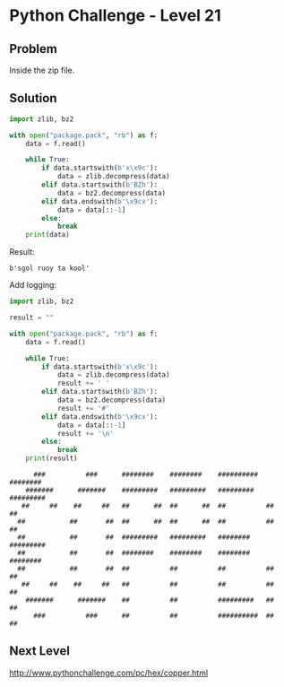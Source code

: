 # Python Challenge - Level 21

## Problem

Inside the zip file.

## Solution

```python
import zlib, bz2

with open("package.pack", "rb") as f:
    data = f.read()

    while True:
        if data.startswith(b'x\x9c'):
            data = zlib.decompress(data)
        elif data.startswith(b'BZh'):       
            data = bz2.decompress(data)
        elif data.endswith(b'\x9cx'):
            data = data[::-1]
        else:
            break
    print(data)
```

Result:

```
b'sgol ruoy ta kool'
```

Add logging:

```python
import zlib, bz2

result = ""

with open("package.pack", "rb") as f:
    data = f.read()

    while True:
        if data.startswith(b'x\x9c'):
            data = zlib.decompress(data)
            result += ' '
        elif data.startswith(b'BZh'):
            data = bz2.decompress(data)
            result += '#'
        elif data.endswith(b'\x9cx'):
            data = data[::-1]
            result += '\n'
        else:
            break
    print(result)
```

```
      ###          ###      ########    ########    ##########  ########
    #######      #######    #########   #########   #########   #########
   ##     ##    ##     ##   ##      ##  ##      ##  ##          ##      ##
  ##           ##       ##  ##      ##  ##      ##  ##          ##      ##
  ##           ##       ##  #########   #########   ########    #########
  ##           ##       ##  ########    ########    ########    ######## 
  ##           ##       ##  ##          ##          ##          ##   ## 
   ##     ##    ##     ##   ##          ##          ##          ##    ## 
    #######      #######    ##          ##          #########   ##     ## 
      ###          ###      ##          ##          ##########  ##      ##
```

Next Level
----------

http://www.pythonchallenge.com/pc/hex/copper.html


<div class="ad">
<script src='//z-na.amazon-adsystem.com/widgets/onejs?MarketPlace=US&amp;adInstanceId=0f3c2d71-0c18-4aca-be44-ba6e8892af33&amp;storeId=xstore0b-20'></script> 
</div>  